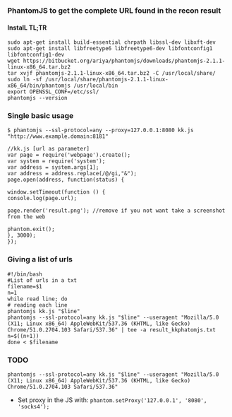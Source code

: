 ### PhantomJS to get the complete URL found in the recon result

#### InstalL TL;TR
```
sudo apt-get install build-essential chrpath libssl-dev libxft-dev
sudo apt-get install libfreetype6 libfreetype6-dev libfontconfig1 libfontconfig1-dev
wget https://bitbucket.org/ariya/phantomjs/downloads/phantomjs-2.1.1-linux-x86_64.tar.bz2 
tar xvjf phantomjs-2.1.1-linux-x86_64.tar.bz2 -C /usr/local/share/
sudo ln -sf /usr/local/share/phantomjs-2.1.1-linux-x86_64/bin/phantomjs /usr/local/bin
export OPENSSL_CONF=/etc/ssl/
phantomjs --version
```

### Single basic usage 
`$ phantomjs --ssl-protocol=any --proxy=127.0.0.1:8080 kk.js "http://www.example.domain:8181"`

```
//kk.js [url as parameter]
var page = require('webpage').create();
var system = require('system');
var address = system.args[1]; 
var address = address.replace(/@/gi,"&");
page.open(address, function(status) {

window.setTimeout(function () {
console.log(page.url);

page.render('result.png'); //remove if you not want take a screenshot from the web

phantom.exit();
}, 3000);
});
```

### Giving a list of urls
```
#!/bin/bash
#List of urls in a txt
filename=$1
n=1
while read line; do
# reading each line
phantomjs kk.js "$line" 
phantomjs --ssl-protocol=any kk.js "$line" --useragent "Mozilla/5.0 (X11; Linux x86_64) AppleWebKit/537.36 (KHTML, like Gecko) Chrome/51.0.2704.103 Safari/537.36" | tee -a result_kkphatomjs.txt
n=$((n+1))
done < $filename
```

### TODO
`phantomjs --ssl-protocol=any kk.js "$line" --useragent "Mozilla/5.0 (X11; Linux x86_64) AppleWebKit/537.36 (KHTML, like Gecko) Chrome/51.0.2704.103 Safari/537.36" `

* Set proxy in the JS with:
`phantom.setProxy('127.0.0.1', '8080', 'socks4');`

